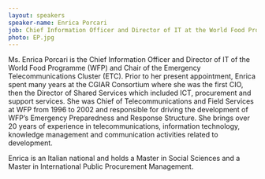 ```yaml
---
layout: speakers
speaker-name: Enrica Porcari
job: Chief Information Officer and Director of IT at the World Food Programme (WFP)
photo: EP.jpg
---
```

Ms. Enrica Porcari is the Chief Information Officer and Director of IT of the World Food Programme (WFP) and Chair of the Emergency Telecommunications Cluster (ETC). Prior to her present appointment, Enrica spent many years at the CGIAR Consortium where she was the first CIO, then the Director of Shared Services which included ICT, procurement and support services. She was Chief of Telecommunications and Field Services at WFP from 1996 to 2002 and responsible for driving the development of WFP’s Emergency Preparedness and Response Structure. She brings over 20 years of experience in telecommunications, information technology, knowledge management and communication activities related to development.

Enrica is an Italian national and holds a Master in Social Sciences and a Master in International Public Procurement Management.
